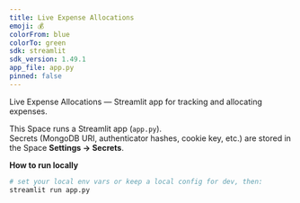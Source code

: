 ```yaml
---
title: Live Expense Allocations
emoji: 💰
colorFrom: blue
colorTo: green
sdk: streamlit
sdk_version: 1.49.1
app_file: app.py
pinned: false
---
```


Live Expense Allocations — Streamlit app for tracking and allocating expenses.

This Space runs a Streamlit app (`app.py`).  
Secrets (MongoDB URI, authenticator hashes, cookie key, etc.) are stored in the Space **Settings → Secrets**.

**How to run locally**
```bash
# set your local env vars or keep a local config for dev, then:
streamlit run app.py